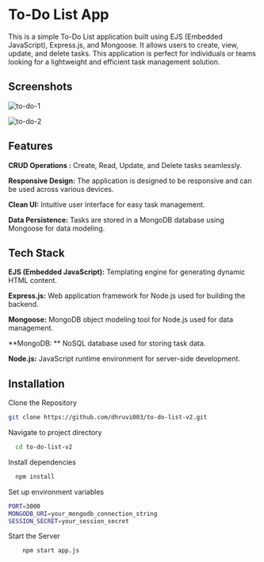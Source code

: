 
# To-Do List App

This is a simple To-Do List application built using EJS (Embedded JavaScript), Express.js, and Mongoose. It allows users to create, view, update, and delete tasks. This application is perfect for individuals or teams looking for a lightweight and efficient task management solution.




## Screenshots

![to-do-1](https://github.com/dhruvi003/to-do-list-v2/assets/108978196/0c33cea6-4fae-4c97-9c9a-ef0c53eea34a)

![to-do-2](https://github.com/dhruvi003/to-do-list-v2/assets/108978196/1c278d78-dfb0-4d73-be46-72078785604e)


## Features

**CRUD Operations :** Create, Read, Update, and Delete tasks seamlessly.

**Responsive Design:** The application is designed to be responsive and can be used across various devices.

**Clean UI:** Intuitive user interface for easy task management.

**Data Persistence:**  Tasks are stored in a MongoDB database using Mongoose for data modeling.







## Tech Stack

**EJS (Embedded JavaScript):** Templating engine for generating dynamic HTML content.

**Express.js:**  Web application framework for Node.js used for building the backend.

**Mongoose:** MongoDB object modeling tool for Node.js used for data management.

**MongoDB: ** NoSQL database used for storing task data.

**Node.js:** JavaScript runtime environment for server-side development.




## Installation

Clone the Repository

```bash
git clone https://github.com/dhruvi003/to-do-list-v2.git
```

Navigate to project directory
```bash
  cd to-do-list-v2
```

Install dependencies
```bash
  npm install
```

Set up environment variables
```bash
PORT=3000
MONGODB_URI=your_mongodb_connection_string
SESSION_SECRET=your_session_secret
```

Start the Server
```bash 
    npm start app.js
```


    

